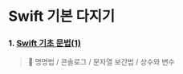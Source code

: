 # Swift 기본 다지기

### 1. [Swift 기초 문법(1)](https://gyurisinzorba.tistory.com/112)

> 📌 명명법 / 콘솔로그 / 문자열 보간법 / 상수와 변수
